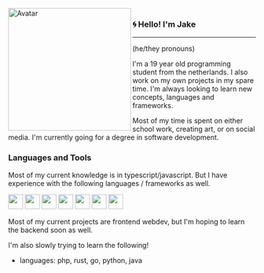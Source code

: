 <img align="left" alt="Avatar" width="250" src="https://user-images.githubusercontent.com/72747870/153682957-b446ad59-10e2-4c92-82d0-90c914cc6c85.png">

### 🌀 Hello! I'm Jake
-----
(he/they pronouns)

I'm a 19 year old programming student from the netherlands. I also work on my own projects in my spare time. I'm always looking to learn new concepts, languages and frameworks.

Most of my time is spent on either school work, creating art, or on social media. I'm currently going for a degree in software development.

### Languages and Tools
Most of my current knowledge is in typescript/javascript. But I have experience with the following languages / frameworks as well.

<img width="30" src="https://cdn.jsdelivr.net/gh/devicons/devicon/icons/javascript/javascript-original.svg" /> <img width="30" src="https://cdn.jsdelivr.net/gh/devicons/devicon/icons/typescript/typescript-original.svg" /> <img width="30" src="https://cdn.jsdelivr.net/gh/devicons/devicon/icons/svelte/svelte-original.svg" /> <img width="30" src="https://cdn.jsdelivr.net/gh/devicons/devicon/icons/react/react-original.svg" /> <img width="30" src="https://cdn.jsdelivr.net/gh/devicons/devicon/icons/csharp/csharp-original.svg" /> <img width="30"  src="https://cdn.jsdelivr.net/gh/devicons/devicon/icons/html5/html5-original.svg" /> <img width="30" src="https://cdn.jsdelivr.net/gh/devicons/devicon/icons/css3/css3-original.svg" />

Most of my current projects are frontend webdev, but I'm hoping to learn the backend soon as well.

I'm also slowly trying to learn the following!
- languages: php, rust, go, python, java
